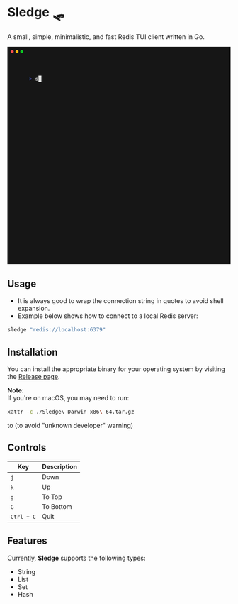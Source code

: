 # Sledge 🛷

A small, simple, minimalistic, and fast Redis TUI client written in Go.

<p align="center">
  <img src="./assets/demo.gif" width="700"/>
</p>

## Usage

- It is always good to wrap the connection string in quotes to avoid shell expansion.
- Example below shows how to connect to a local Redis server:

```sh
sledge "redis://localhost:6379"
```

## Installation

You can install the appropriate binary for your operating system by visiting the [Release page](https://github.com/somnek/sledge/releases/).

**Note**:  
If you're on macOS, you may need to run:

```sh
xattr -c ./Sledge\ Darwin x86\ 64.tar.gz
```

to (to avoid "unknown developer" warning)

## Controls

| Key        | Description |
| ---------- | ----------- |
| `j`        | Down        |
| `k`        | Up          |
| `g`        | To Top      |
| `G`        | To Bottom   |
| `Ctrl + C` | Quit        |

## Features

Currently, **Sledge** supports the following types:

- String
- List
- Set
- Hash
